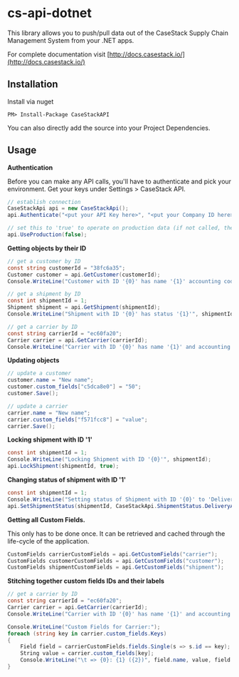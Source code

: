 # cs-api-dotnet
This library allows you to push/pull data out of the CaseStack Supply Chain Management System from your .NET apps.

For complete documentation visit [http://docs.casestack.io/](http://docs.casestack.io/)

## Installation

Install via nuget

	PM> Install-Package CaseStackAPI

You can also directly add the source into your Project Dependencies.

## Usage

**Authentication**

Before you can make any API calls, you'll have to authenticate and pick your environment. Get your keys under Settings > CaseStack API.

```C#
// establish connection
CaseStackApi api = new CaseStackApi();
api.Authenticate("<put your API Key here>", "<put your Company ID here>");

// set this to 'true' to operate on production data (if not called, the API defaults to production)
api.UseProduction(false);
````

**Getting objects by their ID**
	
```C#
// get a customer by ID
const string customerId = "38fc6a35";
Customer customer = api.GetCustomer(customerId);
Console.WriteLine("Customer with ID '{0}' has name '{1}' accounting code '{2}'", customerId, customer.name, customer.billing.accounting_code);

// get a shipment by ID
const int shipmentId = 1;
Shipment shipment = api.GetShipment(shipmentId);
Console.WriteLine("Shipment with ID '{0}' has status '{1}'", shipmentId, shipment.status);

// get a carrier by ID
const string carrierId = "ec60fa20";
Carrier carrier = api.GetCarrier(carrierId);
Console.WriteLine("Carrier with ID '{0}' has name '{1}' and accounting code '{2}'", carrierId, carrier.name, carrier.billing.accounting_code);
```

**Updating objects**

```C#
// update a customer
customer.name = "New name";
customer.custom_fields["c5dca8e0"] = "50";
customer.Save();

// update a carrier
carrier.name = "New name";
carrier.custom_fields["f571fcc8"] = "value";
carrier.Save();
```

**Locking shipment with ID '1'**

```C#
const int shipmentId = 1;    
Console.WriteLine("Locking Shipment with ID '{0}'", shipmentId);
api.LockShipment(shipmentId, true);
```

**Changing status of shipment with ID '1'**

```C#
const int shipmentId = 1;    
Console.WriteLine("Setting status of Shipment with ID '{0}' to 'Delivery Apt Scheduled'", shipmentId);
api.SetShipmentStatus(shipmentId, CaseStackApi.ShipmentStatus.DeliveryAppointmentScheduled);
```    

**Getting all Custom Fields.**

This only has to be done once. It can be retrieved and cached through the life-cycle of the application.

```C#
CustomFields carrierCustomFields = api.GetCustomFields("carrier");
CustomFields customerCustomFields = api.GetCustomFields("customer");
CustomFields shipmentCustomFields = api.GetCustomFields("shipment");
```

**Stitching together custom fields IDs and their labels**

```C#
// get a carrier by ID
const string carrierId = "ec60fa20";
Carrier carrier = api.GetCarrier(carrierId);
Console.WriteLine("Carrier with ID '{0}' has name '{1}' and accounting code '{2}'", carrierId, carrier.name, carrier.billing.accounting_code);

Console.WriteLine("Custom Fields for Carrier:");
foreach (string key in carrier.custom_fields.Keys)
{
    Field field = carrierCustomFields.fields.Single(s => s.id == key);
    String value = carrier.custom_fields[key];
    Console.WriteLine("\t => {0}: {1} ({2})", field.name, value, field.type);
}
```	
